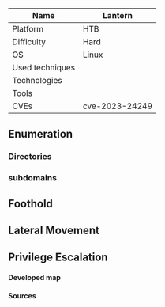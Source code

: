 | Name            | Lantern        |
| --------------- | -------------- |
| Platform        | HTB            |
| Difficulty      | Hard           |
| OS              | Linux          |
| Used techniques |                |
| Technologies    |                |
| Tools           |                |
| CVEs            | cve-2023-24249 |

## Enumeration





### Directories





### subdomains



## Foothold




## Lateral Movement




## Privilege Escalation




#### Developed map



#### Sources
